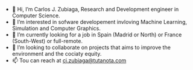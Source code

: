 - 👋 Hi, I’m Carlos J. Zubiaga, Research and Development engineer in Computer Science.
- 👀 I’m interested in sofware developement invloving Machine Learning, Simulation and Computer Graphics.
- 🌱 I’m currently looking for a job in Spain (Madrid or North) or France (South-West) or full-remote.
- 💞️ I’m looking to collaborate on projects that aims to improve the environment and the cociaty equity.
- 📫 Tou can reach at cj.zubiaga@tutanota.com

<!---
cjzubiaga/cjzubiaga is a ✨ special ✨ repository because its `README.md` (this file) appears on your GitHub profile.
You can click the Preview link to take a look at your changes.
--->
